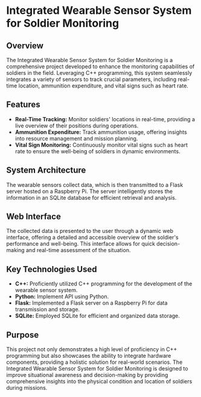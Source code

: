 # Integrated Wearable Sensor System for Soldier Monitoring

## Overview

The Integrated Wearable Sensor System for Soldier Monitoring is a comprehensive project developed to enhance the monitoring capabilities of soldiers in the field. Leveraging C++ programming, this system seamlessly integrates a variety of sensors to track crucial parameters, including real-time location, ammunition expenditure, and vital signs such as heart rate.

## Features

- **Real-Time Tracking:** Monitor soldiers' locations in real-time, providing a live overview of their positions during operations.
- **Ammunition Expenditure:** Track ammunition usage, offering insights into resource management and mission planning.
- **Vital Sign Monitoring:** Continuously monitor vital signs such as heart rate to ensure the well-being of soldiers in dynamic environments.

## System Architecture

The wearable sensors collect data, which is then transmitted to a Flask server hosted on a Raspberry Pi. The server intelligently stores the information in an SQLite database for efficient retrieval and analysis.

## Web Interface

The collected data is presented to the user through a dynamic web interface, offering a detailed and accessible overview of the soldier's performance and well-being. This interface allows for quick decision-making and real-time assessment of the situation.

## Key Technologies Used

- **C++:** Proficiently utilized C++ programming for the development of the wearable sensor system.
- **Python:** Implement API using Python.
- **Flask:** Implemented a Flask server on a Raspberry Pi for data transmission and storage.
- **SQLite:** Employed SQLite for efficient and organized data storage.

## Purpose

This project not only demonstrates a high level of proficiency in C++ programming but also showcases the ability to integrate hardware components, providing a holistic solution for real-world scenarios. The Integrated Wearable Sensor System for Soldier Monitoring is designed to improve situational awareness and decision-making by providing comprehensive insights into the physical condition and location of soldiers during missions.
